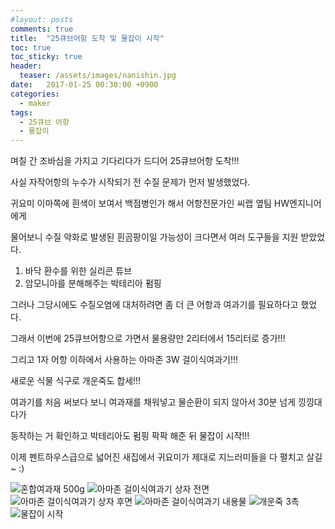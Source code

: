 ```yaml
---
#layout: posts
comments: true
title:  "25큐브어항 도착 및 물잡이 시작"
toc: true
toc_sticky: true
header:
  teaser: /assets/images/nanishin.jpg
date:   2017-01-25 00:30:00 +0900
categories:
  - maker
tags:
  - 25큐브 어항
  - 물잡이
---
```

며칠 간 조바심을 가지고 기다리다가 드디어 25큐브어항 도착!!!

사실 자작어항의 누수가 시작되기 전 수질 문제가 먼저 발생했었다.

귀요미 이마쪽에 흰색이 보여서 백점병인가 해서 어항전문가인 씨랩 옆팀 HW엔지니어에게

물어보니 수질 악화로 발생된 흰곰팡이일 가능성이 크다면서 여러 도구들을 지원 받았었다.

1. 바닥 환수를 위한 실리콘 튜브
2. 암모니아를 분해해주는 박테리아 펌핑

그러나 그당시에도 수질오염에 대처하려면 좀 더 큰 어항과 여과기를 필요하다고 했었다.

그래서 이번에 25큐브어항으로 가면서 물용량만 2리터에서 15리터로 증가!!!

그리고 1자 어항 이하에서 사용하는 아마존 3W 걸이식여과기!!!

새로운 식물 식구로 개운죽도 합세!!!

여과기를 처음 써보다 보니 여과재를 채워넣고 물순환이 되지 않아서 30분 넘게 낑낑대다가

동작하는 거 확인하고 박테리아도 펌핑 팍팍 해준 뒤 물잡이 시작!!!

이제 펜트하우스급으로 넓어진 새집에서 귀요미가 제대로 지느러미들을 다 펼치고 살길~ :)

![혼합여과재 500g](/assets/images/20170124_214347.jpg)
![아마존 걸이식여과기 상자 전면](/assets/images/20170124_214428.jpg)
![아마존 걸이식여과기 상자 후면](/assets/images/20170124_214451.jpg)
![아마존 걸이식여과기 내용물](/assets/images/20170124_215454.jpg)
![개운죽 3촉](/assets/images/20170124_220131.jpg)
![물잡이 시작](/assets/images/25cube_fish_house_ready.jpg)

